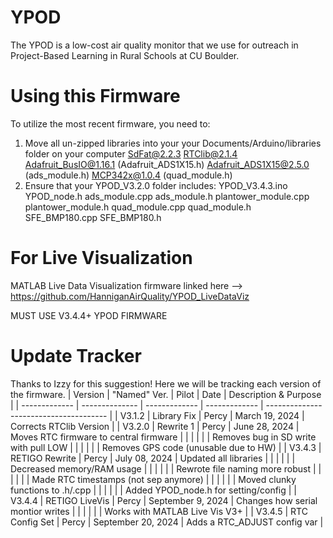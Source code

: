 # YPOD
The YPOD is a low-cost air quality monitor that we use for outreach in Project-Based Learning in Rural Schools at CU Boulder.

# Using this Firmware
To utilize the most recent firmware, you need to:
1. Move all un-zipped libraries into your your Documents/Arduino/libraries folder on your computer
	SdFat@2.2.3
	RTClib@2.1.4
	Adafruit_BusIO@1.16.1 (Adafruit_ADS1X15.h)
	Adafruit_ADS1X15@2.5.0 (ads_module.h)
	MCP342x@1.0.4 (quad_module.h)
2. Ensure that your YPOD_V3.2.0 folder includes:
	YPOD_V3.4.3.ino
	YPOD_node.h
	ads_module.cpp
	ads_module.h
	plantower_module.cpp
	plantower_module.h
	quad_module.cpp
	quad_module.h
	SFE_BMP180.cpp
	SFE_BMP180.h

# For Live Visualization
MATLAB Live Data Visualization firmware linked here --> https://github.com/HanniganAirQuality/YPOD_LiveDataViz

MUST USE V3.4.4+ YPOD FIRMWARE

# Update Tracker
Thanks to Izzy for this suggestion! Here we will be tracking each version of the firmware.
| Version       | "Named" Ver.   | Pilot         | Date               | Description & Purpose                  |
| ------------- | -------------- | ------------- | -------------      | -------------------------------------- |
| V3.1.2        | Library Fix    | Percy         | March 19, 2024     | Corrects RTClib Version                |
| V3.2.0        | Rewrite 1      | Percy         | June 28, 2024      | Moves RTC firmware to central firmware |
|               |                |               |                    | Removes bug in SD write with pull LOW  |
|               |                |               |                    | Removes GPS code (unusable due to HW)  |
| V3.4.3        | RETIGO Rewrite | Percy         | July 08, 2024      | Updated all libraries		       |
|               |                |               |                    | Decreased memory/RAM usage 	       |
|               |                |               |                    | Rewrote file naming more robust	       |
|               |                |               |                    | Made RTC timestamps (not sep anymore)  |
|               |                |               |                    | Moved clunky functions to .h/.cpp      |
|               |                |               |                    | Added YPOD_node.h for setting/config   |
| V3.4.4        | RETIGO LiveVis | Percy         | September 9, 2024  | Changes how serial montior writes      |
|               |                |               |                    | Works with MATLAB Live Vis V3+         |
| V3.4.5        | RTC Config Set | Percy         | September 20, 2024 | Adds a RTC_ADJUST config var           |

